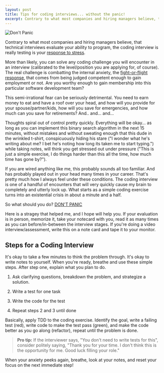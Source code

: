 ```yaml
---
layout: post
title: Tips for coding interviews... without the panic!
excerpt: Contrary to what most companies and hiring managers believe, that technical interviews evaluate your ability to program, the coding interview is really testing is your response to stress.
---
```


![Don't Panic](https://upload.wikimedia.org/wikipedia/commons/thumb/a/ad/The_Hitchhiker%27s_Guide_to_the_Galaxy.svg/1200px-The_Hitchhiker%27s_Guide_to_the_Galaxy.svg.png)

Contrary to what most companies and hiring managers believe, that technical interviews evaluate your ability to program, the coding interview is really testing is your [response to stress](https://www.health.harvard.edu/staying-healthy/understanding-the-stress-response).

More than likely, you can solve any coding challenge you will encounter in an interview (calibrated to the level/position you are applying for, of course). The real challenge is combatting the internal anxiety, the [fight-or-flight response](https://www.psychologytools.com/resource/fight-or-flight-response/), that comes from being judged competent enough to gain employment or not. Are you worthy enough to gain membership into this particular software development team?

This semi-irrational fear can be seriously detrimental. You need to earn money to eat and have a roof over your head, and how will you provide for your spouse/partner/kids, how will you save for emergencies, and how much can you save for retirements? And.. and... and...

Thoughts spiral out of control pretty quickly. Everything will be okay... as long as you can implement this binary search algorithm in the next 15 minutes, without mistakes and without sweating enough that this dude in the wrinkled t-shirt, conspicuously hiding his stare ("I wonder what he's writing about me? I bet he's noting how long its taken me to start typing.") while taking notes, will think you get stressed out under pressure ("This is just a simple exercise, I do things harder than this all the time, how much time has gone by?").

If you are wired anything like me, this probably sounds all too familiar. And has probably played out in your head many times in your career. That's pretty much how I always feel under these conditions. The coding interview is one of a handful of encounters that will very quickly cause my brain to completely and utterly lock up. What starts as a simple coding exercise turns into an existential crisis in about a minute and a half.

So what should you do? [DON'T PANIC](https://en.wikipedia.org/wiki/Phrases_from_The_Hitchhiker%27s_Guide_to_the_Galaxy#Don't_Panic)

Here is a stragey that helped me, and I hope will help you. If your evaluation is in person, memorize it, take your notecard with you, read it as many times as you can before/in-between the interview stages. If you're doing a video interview/assessment, write this on a note card and tape it to your monitor.


## Steps for a Coding Interview

It's okay to take a few minutes to think the problem through. It's okay to write notes to yourself. When you're ready, breathe and use these simple steps. After step one, explain what you plan to do.

1. Ask clarifying questions, breakdown the problem, and strategize a solution.

2. Write a test for one task

3. Write the code for the test

4. Repeat steps 2 and 3 until done

Basically, apply TDD to the coding exercise. Identify the goal, write a failing test (red), write code to make the test pass (green), and make the code better as you go along (refactor), repeat until the problem is done.

> **Pro tip:** If the interviewer says, "You don't need to write tests for this", consider politely saying, "Thank you for your time. I don't think this is the opportunity for me. Good luck filling your role."

When your anxiety peeks again, breathe, look at your notes, and reset your focus on the next immediate step!
